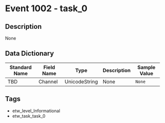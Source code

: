 # Event 1002 - task_0

## Description
None

## Data Dictionary
|Standard Name|Field Name|Type|Description|Sample Value|
|---|---|---|---|---|
|TBD|Channel|UnicodeString|None|`None`|

## Tags
* etw_level_Informational
* etw_task_task_0